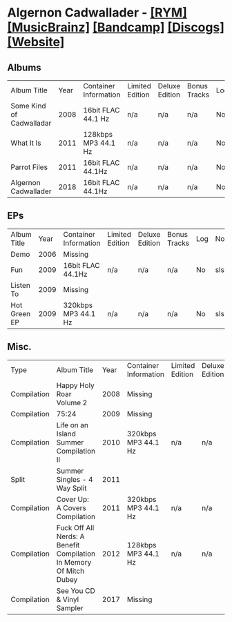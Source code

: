 # Algernon Cadwallader - [[RYM]](https://rateyourmusic.com/artist/algernon-cadwallader) [[MusicBrainz]](https://musicbrainz.org/artist/47272420-4b41-43cb-a009-a349b9d87f42) [[Bandcamp]](https://algernoncadwallader.bandcamp.com/music) [[Discogs]](https://www.discogs.com/artist/1438351) [[Website]](https://www.algernoncadwallader.com/)

## Albums
<table>
    <tr>
        <td>Album Title</td>
        <td>Year</td>
        <td>Container Information</td>
        <td>Limited Edition</td>
        <td>Deluxe Edition</td>
        <td>Bonus Tracks</td>
        <td>Log</td>
        <td>Notes</td>
    </tr>
    <tr>
        <td>Some Kind of Cadwalladar</td>
        <td>2008</td>
        <td>16bit FLAC 44.1 Hz</td>
        <td>n/a</td>
        <td>n/a</td>
        <td>n/a</td>
        <td>No</td>
        <td>slsk</td>
    </tr>
    <tr>
        <td>What It Is</td>
        <td>2011</td>
        <td>128kbps MP3 44.1 Hz</td>
        <td>n/a</td>
        <td>n/a</td>
        <td>n/a</td>
        <td>No</td>
        <td>slsk</td>
    </tr>
    <tr>
        <td>Parrot Files</td>
        <td>2011</td>
        <td>16bit FLAC 44.1Hz</td>
        <td>n/a</td>
        <td>n/a</td>
        <td>n/a</td>
        <td>No</td>
        <td>slsk</td>
    </tr>
    <tr>
        <td>Algernon Cadwallader</td>
        <td>2018</td>
        <td>16bit FLAC 44.1Hz</td>
        <td>n/a</td>
        <td>n/a</td>
        <td>n/a</td>
        <td>No</td>
        <td>slsk</td>
    </tr>
</table>

## EPs
<table>
    <tr>
        <td>Album Title</td>
        <td>Year</td>
        <td>Container Information</td>
        <td>Limited Edition</td>
        <td>Deluxe Edition</td>
        <td>Bonus Tracks</td>
        <td>Log</td>
        <td>Notes</td>
    </tr>
    <tr>
        <td>Demo</td>
        <td>2006</td>
        <td>Missing</td>
        <td></td>
        <td></td>
        <td></td>
        <td></td>
        <td></td>
    </tr>
    <tr>
        <td>Fun</td>
        <td>2009</td>
        <td>16bit FLAC 44.1Hz</td>
        <td>n/a</td>
        <td>n/a</td>
        <td>n/a</td>
        <td>No</td>
        <td>slsk</td>
    </tr>
    <tr>
        <td>Listen To</td>
        <td>2009</td>
        <td>Missing</td>
        <td></td>
        <td></td>
        <td></td>
        <td></td>
        <td></td>
    </tr>
    <tr>
        <td>Hot Green EP</td>
        <td>2009</td>
        <td>320kbps MP3 44.1 Hz</td>
        <td>n/a</td>
        <td>n/a</td>
        <td>n/a</td>
        <td>No</td>
        <td>slsk</td>
    </tr>
</table>

## Misc.
<table>
    <tr>
        <td>Type</td>
        <td>Album Title</td>
        <td>Year</td>
        <td>Container Information</td>
        <td>Limited Edition</td>
        <td>Deluxe Edition</td>
        <td>Bonus Tracks</td>
        <td>Log</td>
        <td>Notes</td>
    </tr>
    <tr>
        <td>Compilation</td>
        <td>Happy Holy Roar Volume 2</td>
        <td>2008</td>
        <td>Missing</td>
        <td></td>
        <td></td>
        <td></td>
        <td></td>
        <td></td>
    </tr>
    <tr>
        <td>Compilation</td>
        <td>75:24</td>
        <td>2009</td>
        <td>Missing</td>
        <td></td>
        <td></td>
        <td></td>
        <td></td>
        <td></td>
    </tr>
    <tr>
        <td>Compilation</td>
        <td>Life on an Island Summer Compilation II</td>
        <td>2010</td>
        <td>320kbps MP3 44.1 Hz</td>
        <td>n/a</td>
        <td>n/a</td>
        <td>n/a</td>
        <td>No</td>
        <td>slsk</td>
    </tr>
    <tr>
        <td>Split</td>
        <td>Summer Singles - 4 Way Split</td>
        <td>2011</td>
        <td></td>
        <td></td>
        <td></td>
        <td></td>
        <td></td>
        <td></td>
    </tr>
    <tr>
        <td>Compilation</td>
        <td>Cover Up: A Covers Compilation</td>
        <td>2011</td>
        <td>320kbps MP3 44.1 Hz</td>
        <td>n/a</td>
        <td>n/a</td>
        <td>n/a</td>
        <td>No</td>
        <td>slsk</td>
    </tr>
    <tr>
        <td>Compilation</td>
        <td>Fuck Off All Nerds: A Benefit Compilation In Memory Of Mitch Dubey</td>
        <td>2012</td>
        <td>128kbps MP3 44.1 Hz</td>
        <td>n/a</td>
        <td>n/a</td>
        <td>n/a</td>
        <td>No</td>
        <td>slsk</td>
    </tr>
    <tr>
        <td>Compilation</td>
        <td>See You CD &amp; Vinyl Sampler</td>
        <td>2017</td>
        <td>Missing</td>
        <td></td>
        <td></td>
        <td></td>
        <td></td>
        <td></td>
    </tr>
</table>
